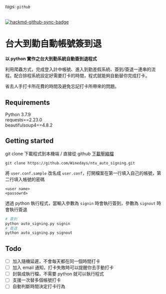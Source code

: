 ###### tags: `github`
[![hackmd-github-sync-badge](https://hackmd.io/4f73iJ-oSreKOZ53jg48ag/badge)](https://hackmd.io/4f73iJ-oSreKOZ53jg48ag)

# 台大到勤自動帳號簽到退

**以 python 實作之台大到勤系統自動簽到退程式**

利用爬蟲方式，完成登入計中帳號、進入到勤差假系統、簽到/簽退一連串的流程。配合排程系統設定好需要打卡的時間，程式就能夠自動替你完成打卡。  
  
省去人手打卡所花費的時間及避免忘記打卡所帶來的問題。  

## Requirements
Python 3.7.9  
requests\==2.23.0  
beautifulsoup4\==4.8.2  

## Getting  started
git clone 下載程式到本機端 / 直接從 github [下載壓縮檔](https://github.com/Winedays/ntu_auto_signing/archive/master.zip)
```
git clone https://github.com/Winedays/ntu_auto_signing.git
```

將 `user.conf.sample` 改名成 `user.conf`，打開檔案在第一行填入自己的帳號，第二行填入帳號的密碼
```
<user name>
<passowrd>
```

透過 python 執行程式，當輸入參數為 `signin` 時會執行簽到，參數為 `signout` 時會執行簽退
```python
# 簽到
python auto_signing.py signin
# 簽退
python auto_signing.py signout
```

## Todo
- [ ] 加入隨機延遲，不會每天都在同一個時間打卡
- [ ] 加入 email 通知，打卡失敗時可以提醒你去手動打卡
- [ ] 封裝成執行檔，不需要 python 就可以執行程式
- [ ] 支援一次替多個帳號打卡
- [ ] 自動判斷時間決定打卡行為